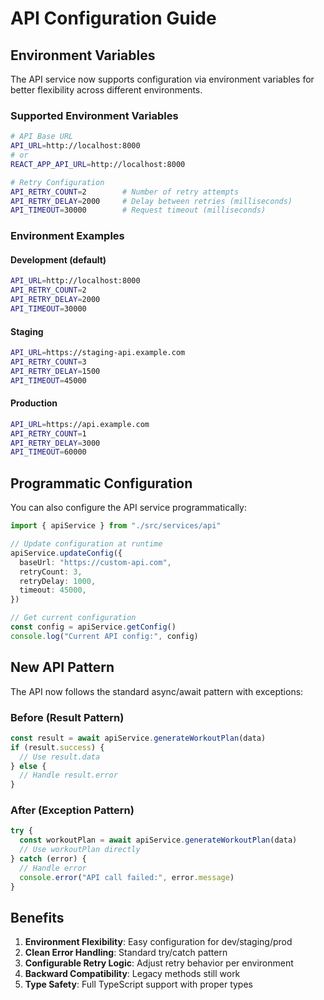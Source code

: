 # API Configuration Guide

## Environment Variables

The API service now supports configuration via environment variables for better flexibility across different environments.

### Supported Environment Variables

```bash
# API Base URL
API_URL=http://localhost:8000
# or
REACT_APP_API_URL=http://localhost:8000

# Retry Configuration
API_RETRY_COUNT=2        # Number of retry attempts
API_RETRY_DELAY=2000     # Delay between retries (milliseconds)
API_TIMEOUT=30000        # Request timeout (milliseconds)
```

### Environment Examples

#### Development (default)

```bash
API_URL=http://localhost:8000
API_RETRY_COUNT=2
API_RETRY_DELAY=2000
API_TIMEOUT=30000
```

#### Staging

```bash
API_URL=https://staging-api.example.com
API_RETRY_COUNT=3
API_RETRY_DELAY=1500
API_TIMEOUT=45000
```

#### Production

```bash
API_URL=https://api.example.com
API_RETRY_COUNT=1
API_RETRY_DELAY=3000
API_TIMEOUT=60000
```

## Programmatic Configuration

You can also configure the API service programmatically:

```typescript
import { apiService } from "./src/services/api"

// Update configuration at runtime
apiService.updateConfig({
  baseUrl: "https://custom-api.com",
  retryCount: 3,
  retryDelay: 1000,
  timeout: 45000,
})

// Get current configuration
const config = apiService.getConfig()
console.log("Current API config:", config)
```

## New API Pattern

The API now follows the standard async/await pattern with exceptions:

### Before (Result Pattern)

```typescript
const result = await apiService.generateWorkoutPlan(data)
if (result.success) {
  // Use result.data
} else {
  // Handle result.error
}
```

### After (Exception Pattern)

```typescript
try {
  const workoutPlan = await apiService.generateWorkoutPlan(data)
  // Use workoutPlan directly
} catch (error) {
  // Handle error
  console.error("API call failed:", error.message)
}
```

## Benefits

1. **Environment Flexibility**: Easy configuration for dev/staging/prod
2. **Clean Error Handling**: Standard try/catch pattern
3. **Configurable Retry Logic**: Adjust retry behavior per environment
4. **Backward Compatibility**: Legacy methods still work
5. **Type Safety**: Full TypeScript support with proper types
